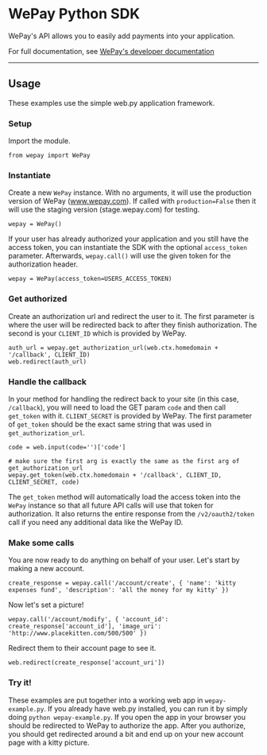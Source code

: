 # WePay Python SDK
WePay's API allows you to easily add payments into your application.

For full documentation, see [WePay's developer documentation](https://www.wepay.com/developer)

***
## Usage
These examples use the simple web.py application framework.

### Setup
Import the module.

    from wepay import WePay

### Instantiate
Create a new `WePay` instance. With no arguments, it will use the production version of WePay (www.wepay.com). If called with `production=False` then it will use the staging version (stage.wepay.com) for testing.

    wepay = WePay()

If your user has already authorized your application and you still have the access token, you can instantiate the SDK with the optional `access_token` parameter. Afterwards, `wepay.call()` will use the given token for the authorization header.

    wepay = WePay(access_token=USERS_ACCESS_TOKEN)

### Get authorized
Create an authorization url and redirect the user to it. The first parameter is where the user will be redirected back to after they finish authorization. The second is your `CLIENT_ID` which is provided by WePay.

    auth_url = wepay.get_authorization_url(web.ctx.homedomain + '/callback', CLIENT_ID)
    web.redirect(auth_url)

### Handle the callback
In your method for handling the redirect back to your site (in this case, `/callback`), you will need to load the GET param `code` and then call `get_token` with it. `CLIENT_SECRET` is provided by WePay. The first parameter of `get_token` should be the exact same string that was used in `get_authorization_url`.

    code = web.input(code='')['code']
    
    # make sure the first arg is exactly the same as the first arg of get_authorization_url
    wepay.get_token(web.ctx.homedomain + '/callback', CLIENT_ID, CLIENT_SECRET, code)

The `get_token` method will automatically load the access token into the `WePay` instance so that all future API calls will use that token for authorization. It also returns the entire response from the `/v2/oauth2/token` call if you need any additional data like the WePay ID.

### Make some calls
You are now ready to do anything on behalf of your user. Let's start by making a new account.

    create_response = wepay.call('/account/create', { 'name': 'kitty expenses fund', 'description': 'all the money for my kitty' })

Now let's set a picture!

    wepay.call('/account/modify', { 'account_id': create_response['account_id'], 'image_uri': 'http://www.placekitten.com/500/500' })

Redirect them to their account page to see it.

    web.redirect(create_response['account_uri'])

### Try it!
These examples are put together into a working web app in `wepay-example.py`. If you already have web.py installed, you can run it by simply doing `python wepay-example.py`. If you open the app in your browser you should be redirected to WePay to authorize the app. After you authorize, you should get redirected around a bit and end up on your new account page with a kitty picture.